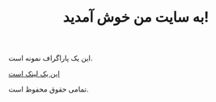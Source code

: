 <!DOCTYPE html>
<html lang="fa">
<head>
    <meta charset="UTF-8">
    <meta name="viewport" content="width=device-width, initial-scale=1.0">
    <title>سایت من</title>
    <link rel="stylesheet" href="style.css">
</head>
<body>
    <header>
        <h1>به سایت من خوش آمدید!</h1>
    </header>
    <main>
        <p>این یک پاراگراف نمونه است.</p>
        <a href="https://example.com">این یک لینک است</a>
    </main>
    <footer>
        <p>تمامی حقوق محفوظ است.</p>
    </footer>
    <script src="script.js"></script>
</body>
</html>
